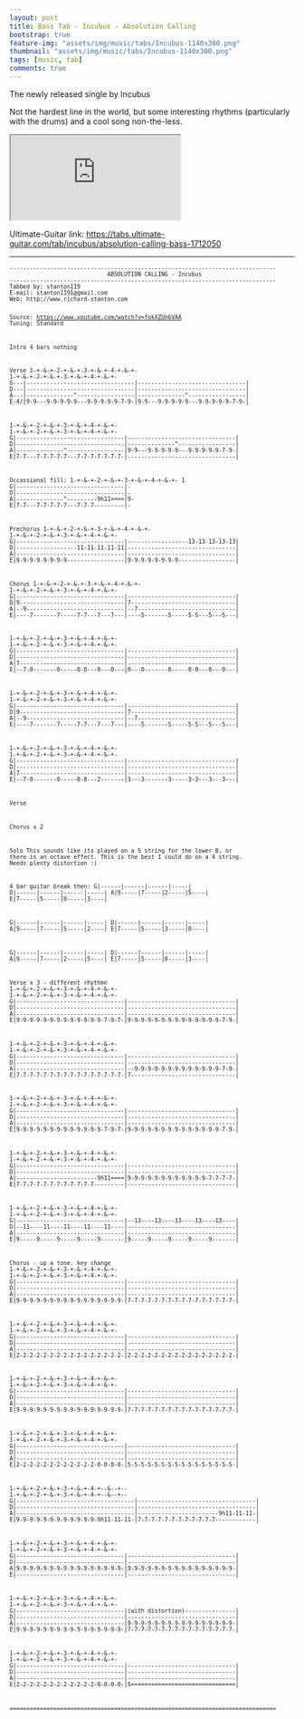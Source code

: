 ```yaml
---
layout: post
title: Bass Tab - Incubus - Absolution Calling
bootstrap: true
feature-img: "assets/img/music/tabs/Incubus-1140x300.png"
thumbnail: "assets/img/music/tabs/Incubus-1140x300.png"
tags: [music, tab]
comments: true
---
```


<p class="lead">
	The newly released single by Incubus
</p>

Not the hardest line in the world, but some interesting rhythms (particularly with the drums) and a cool song non-the-less.
<!--more-->

<div class="container-fluid">
	<div class="row justify-content-center align-items-center">
		<div class="col-10">
			<div class="embed-responsive embed-responsive-16by9">
				<iframe class="embed-responsive-item"
					src="https://www.youtube.com/embed/fokXZUn6VAA?rel=0&amp;showinfo=0" allowfullscreen></iframe>
			</div>
		</div>
	</div>
</div>

Ultimate-Guitar link: <https://tabs.ultimate-guitar.com/tab/incubus/absolution-calling-bass-1712050>

---

<div class="card bg-light">
	<div class="card-body"><small>
			<pre><code>-------------------------------------------------------------------------------
                             ABSOLUTION CALLING - Incubus
-------------------------------------------------------------------------------
Tabbed by: stanton119
E-mail: stanton1191@gmail.com
Web: http://www.richard-stanton.com

Source: https://www.youtube.com/watch?v=fokXZUn6VAA
Tuning: Standard

Intro
4 bars nothing

Verse
     1-+-&amp;-+-2-+-&amp;-+-3-+-&amp;-+-4-+-&amp;-+- 1-+-&amp;-+-2-+-&amp;-+-3-+-&amp;-+-4-+-&amp;-+-
G---|--------------------------------|--------------------------------|
D---|--------------------------------|--------------------------------|
A---|--------------^-----------------|--------------^-----------------|
E-4/|9-9---9-9-9-9-9---9-9-9-9-9-7-9-|9-9---9-9-9-9-9---9-9-9-9-9-7-9-|

  1-+-&amp;-+-2-+-&amp;-+-3-+-&amp;-+-4-+-&amp;-+- 1-+-&amp;-+-2-+-&amp;-+-3-+-&amp;-+-4-+-&amp;-+-
G|--------------------------------|--------------------------------|
D|--------------------------------|--------------^-----------------|
A|--------------^-----------------|9-9---9-9-9-9-9---9-9-9-9-9-7-9-|
E|7-7---7-7-7-7-7---7-7-7-7-7-7-7-|--------------------------------|

Occassional fill:
  1-+-&amp;-+-2-+-&amp;-+-3-+-&amp;-+-4-+-&amp;-+- 1
G|--------------------------------|-
D|--------------------------------|-
A|--------------^---------9h11====|9-
E|7-7---7-7-7-7-7---7-7-7---------|-


Prechorus
  1-+-&amp;-+-2-+-&amp;-+-3-+-&amp;-+-4-+-&amp;-+- 1-+-&amp;-+-2-+-&amp;-+-3-+-&amp;-+-4-+-&amp;-+- 
G|--------------------------------|------------------13-13-13-13-13|
D|------------------11-11-11-11-11|--------------------------------|
A|--------------------------------|--------------------------------|
E|9-9-9-9-9-9-9-9-----------------|9-9-9-9-9-9-9-9-----------------|

Chorus
  1-+-&amp;-+-2-+-&amp;-+-3-+-&amp;-+-4-+-&amp;-+- 1-+-&amp;-+-2-+-&amp;-+-3-+-&amp;-+-4-+-&amp;-+-
G|--------------------------------|--------------------------------|
D|9-------------------------------|7-------------------------------|
A|--9-----------------------------|--7-----------------------------|
E|----7-------7-----7-7---7---7---|----5-------5-----5-5---5---5---|

  1-+-&amp;-+-2-+-&amp;-+-3-+-&amp;-+-4-+-&amp;-+- 1-+-&amp;-+-2-+-&amp;-+-3-+-&amp;-+-4-+-&amp;-+-
G|--------------------------------|--------------------------------|
D|--------------------------------|--------------------------------|
A|7-------------------------------|--------------------------------|
E|--7-0-------0-----0-0---0---0---|0---0-------0-----0-0---0---0---|

  1-+-&amp;-+-2-+-&amp;-+-3-+-&amp;-+-4-+-&amp;-+- 1-+-&amp;-+-2-+-&amp;-+-3-+-&amp;-+-4-+-&amp;-+-
G|--------------------------------|--------------------------------|
D|9-------------------------------|7-------------------------------|
A|--9-----------------------------|--7-----------------------------|
E|----7-------7-----7-7---7---7---|----5-------5-----5-5---5---5---|

  1-+-&amp;-+-2-+-&amp;-+-3-+-&amp;-+-4-+-&amp;-+- 1-+-&amp;-+-2-+-&amp;-+-3-+-&amp;-+-4-+-&amp;-+-
G|--------------------------------|--------------------------------|
D|--------------------------------|--------------------------------|
A|7-------------------------------|--------------------------------|
E|--7-0-------0-----0-0---2-------|3---3-------3-----3-3---3---3---|

Verse

Chorus x 2

Solo
This sounds like its played on a 5 string for the lower B, or there is an octave effect.
This is the best I could do on a 4 string. Needs plenty distortion :)

4 bar guitar break then:
G|------|------|------|-----|
D|------|------|------|-----|
A|9-----|7-----|2-----|5----|
E|7-----|5-----|0-----|3----|

G|------|------|------|-----|
D|------|------|------|-----|
A|9-----|7-----|5-----|2----|
E|7-----|5-----|3-----|0----|

G|------|------|------|-----|
D|------|------|------|-----|
A|9-----|7-----|2-----|5----|
E|7-----|5-----|0-----|3----|


Verse x 3 - different rhythmn
  1-+-&amp;-+-2-+-&amp;-+-3-+-&amp;-+-4-+-&amp;-+- 1-+-&amp;-+-2-+-&amp;-+-3-+-&amp;-+-4-+-&amp;-+-
G|--------------------------------|--------------------------------|
D|--------------------------------|--------------------------------|
A|--------------------------------|--------------------------------|
E|9-9-9-9-9-9-9-9-9-9-9-9-9-7-9-7-|9-9-9-9-9-9-9-9-9-9-9-9-9-9-7-9-|

  1-+-&amp;-+-2-+-&amp;-+-3-+-&amp;-+-4-+-&amp;-+- 1-+-&amp;-+-2-+-&amp;-+-3-+-&amp;-+-4-+-&amp;-+-
G|--------------------------------|--------------------------------|
D|--------------------------------|--------------------------------|
A|--------------------------------|--9-9-9-9-9-9-9-9-9-9-9-9-9-7-9-|
E|7-7-7-7-7-7-7-7-7-7-7-7-7-7-7-7-|7-------------------------------|

  1-+-&amp;-+-2-+-&amp;-+-3-+-&amp;-+-4-+-&amp;-+- 1-+-&amp;-+-2-+-&amp;-+-3-+-&amp;-+-4-+-&amp;-+-
G|--------------------------------|--------------------------------|
D|--------------------------------|--------------------------------|
A|--------------------------------|--------------------------------|
E|9-9-9-9-9-9-9-9-9-9-9-9-9-7-9-7-|9-9-9-9-9-9-9-9-9-9-9-9-9-9-7-9-|

  1-+-&amp;-+-2-+-&amp;-+-3-+-&amp;-+-4-+-&amp;-+- 1-+-&amp;-+-2-+-&amp;-+-3-+-&amp;-+-4-+-&amp;-+-
G|--------------------------------|--------------------------------|
D|--------------------------------|--------------------------------|
A|------------------------9h11====|9-9-9-9-9-9-9-9-9-9-9-9-7-7-7-7-|
E|7-7-7-7-7-7-7-7-7-7-7-7---------|--------------------------------|

  1-+-&amp;-+-2-+-&amp;-+-3-+-&amp;-+-4-+-&amp;-+- 1-+-&amp;-+-2-+-&amp;-+-3-+-&amp;-+-4-+-&amp;-+-
G|--------------------------------|--13----13----13----13----13----|
D|--11----11----11----11----11----|--------------------------------|
A|--------------------------------|--------------------------------|
E|9-----9-----9-----9-----9-------|9-----9-----9-----9-----9-------|


Chorus - up a tone. key change
  1-+-&amp;-+-2-+-&amp;-+-3-+-&amp;-+-4-+-&amp;-+- 1-+-&amp;-+-2-+-&amp;-+-3-+-&amp;-+-4-+-&amp;-+- 
G|--------------------------------|--------------------------------|
D|--------------------------------|--------------------------------|
A|--------------------------------|--------------------------------|
E|9-9-9-9-9-9-9-9-9-9-9-9-9-9-9-9-|7-7-7-7-7-7-7-7-7-7-7-7-7-7-7-7-|

  1-+-&amp;-+-2-+-&amp;-+-3-+-&amp;-+-4-+-&amp;-+- 1-+-&amp;-+-2-+-&amp;-+-3-+-&amp;-+-4-+-&amp;-+- 
G|--------------------------------|--------------------------------|
D|--------------------------------|--------------------------------|
A|--------------------------------|--------------------------------|
E|2-2-2-2-2-2-2-2-2-2-2-2-2-2-2-2-|2-2-2-2-2-2-2-2-2-2-2-2-2-2-2-2-|

  1-+-&amp;-+-2-+-&amp;-+-3-+-&amp;-+-4-+-&amp;-+- 1-+-&amp;-+-2-+-&amp;-+-3-+-&amp;-+-4-+-&amp;-+- 
G|--------------------------------|--------------------------------|
D|--------------------------------|--------------------------------|
A|--------------------------------|--------------------------------|
E|9-9-9-9-9-9-9-9-9-9-9-9-9-9-9-9-|7-7-7-7-7-7-7-7-7-7-7-7-7-7-7-7-|

  1-+-&amp;-+-2-+-&amp;-+-3-+-&amp;-+-4-+-&amp;-+- 1-+-&amp;-+-2-+-&amp;-+-3-+-&amp;-+-4-+-&amp;-+- 
G|--------------------------------|--------------------------------|
D|--------------------------------|--------------------------------|
A|--------------------------------|--------------------------------|
E|2-2-2-2-2-2-2-2-2-2-2-2-0-0-0-0-|5-5-5-5-5-5-5-5-5-5-5-5-5-5-5-5-|

  1-+-&amp;-+-2-+-&amp;-+-3-+-&amp;-+-4-+--&amp;--+-- 1-+-&amp;-+-2-+-&amp;-+-3-+-&amp;-+-4-+--&amp;--+-- 
G|-----------------------------------|-----------------------------------|
D|-----------------------------------|-----------------------------------|
A|-----------------------------------|------------------------9h11-11-11-|
E|9-9-9-9-9-9-9-9-9-9-9-9-9h11-11-11-|7-7-7-7-7-7-7-7-7-7-7-7------------|

  1-+-&amp;-+-2-+-&amp;-+-3-+-&amp;-+-4-+-&amp;-+- 1-+-&amp;-+-2-+-&amp;-+-3-+-&amp;-+-4-+-&amp;-+- 
G|--------------------------------|--------------------------------|
D|--------------------------------|--------------------------------|
A|9-9-9-9-9-9-9-9-9-9-9-9-9-9-9-9-|9-9-9-9-9-9-9-9-9-9-9-9-9-9-9-9-|
E|--------------------------------|--------------------------------|

  1-+-&amp;-+-2-+-&amp;-+-3-+-&amp;-+-4-+-&amp;-+- 1-+-&amp;-+-2-+-&amp;-+-3-+-&amp;-+-4-+-&amp;-+- 
G|--------------------------------|(with distortion)---------------|
D|--------------------------------|--------------------------------|
A|--------------------------------|9-9-9-9-9-9-9-9-9-9-9-9-9-9-9-9-|
E|9-9-9-9-9-9-9-9-9-9-9-9-9-9-9-9-|7-7-7-7-7-7-7-7-7-7-7-7-7-7-7-7-|

  1-+-&amp;-+-2-+-&amp;-+-3-+-&amp;-+-4-+-&amp;-+- 1-+-&amp;-+-2-+-&amp;-+-3-+-&amp;-+-4-+-&amp;-+- 
G|--------------------------------|--------------------------------|
D|--------------------------------|--------------------------------|
A|--------------------------------|--------------------------------|
E|2-2-2-2-2-2-2-2-2-2-2-2-0-0-0-0-|5===============================|

===============================================================================</code></pre></small>
	</div>
</div>